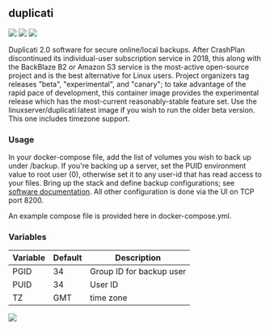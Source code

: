 ## duplicati

[![](https://images.microbadger.com/badges/version/instantlinux/duplicati.svg)](https://microbadger.com/images/instantlinux/duplicati "Version badge") [![](https://images.microbadger.com/badges/image/instantlinux/duplicati.svg)](https://microbadger.com/images/instantlinux/duplicati "Image badge") [![](https://images.microbadger.com/badges/commit/instantlinux/duplicati.svg)](https://microbadger.com/images/instantlinux/duplicati "Commit badge")

Duplicati 2.0 software for secure online/local backups. After CrashPlan discontinued its individual-user subscription service in 2018, this along with the BackBlaze B2 or Amazon S3 service is the most-active open-source project and is the best alternative for Linux users. Project organizers tag releases "beta", "experimental", and "canary"; to take advantage of the rapid pace of development, this container image provides the experimental release which has the most-current reasonably-stable feature set. Use the linuxserver/duplicati:latest image if you wish to run the older beta version. This one includes timezone support.

### Usage

In your docker-compose file, add the list of volumes you wish to back up under /backup. If you're backing up a server, set the PUID environment value to root user (0), otherwise set it to any user-id that has read access to your files. Bring up the stack and define backup configurations; see [software documentation](https://github.com/duplicati/duplicati/wiki). All other configuration is done via the UI on TCP port 8200.

An example compose file is provided here in docker-compose.yml.

### Variables

Variable | Default | Description
-------- | ------- | -----------
PGID | 34 | Group ID for backup user
PUID | 34 | User ID
TZ | GMT | time zone

[![](https://images.microbadger.com/badges/license/instantlinux/duplicati.svg)](https://microbadger.com/images/instantlinux/duplicati "License badge")
